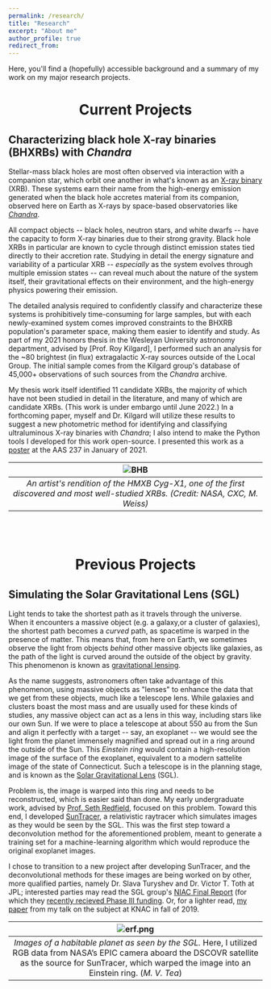 ```yaml
---
permalink: /research/
title: "Research"
excerpt: "About me"
author_profile: true
redirect_from: 
---
```


Here, you'll find a (hopefully) accessible background and a summary of my work on my major research projects. 

<center>
  <h1>Current Projects</h1>
</center>

## Characterizing black hole X-ray binaries (BHXRBs) with _Chandra_

Stellar-mass black holes are most often observed via interaction with a companion star, which orbit one another in what's known as an [X-ray binary](https://en.wikipedia.org/wiki/X-ray_binary) (XRB). These systems earn their name from the high-energy emission generated when the black hole accretes material from its companion, observed here on Earth as X-rays by space-based observatories like [_Chandra_](https://chandra.harvard.edu/).

All compact objects -- black holes, neutron stars, and white dwarfs -- have the capacity to form X-ray binaries due to their strong gravity. Black hole XRBs in particular are known to cycle through distinct emission states tied directly to their accretion rate. Studying in detail the energy signature and variability of a particular XRB -- _especially_ as the system evolves through multiple emission states -- can reveal much about the nature of the system itself, their gravitational effects on their environment, and the high-energy physics powering their emission.

The detailed analysis required to confidently classify and characterize these systems is prohibitively time-consuming for large samples, but with each newly-examined system comes improved constraints to the BHXRB population's parameter space, making them easier to identify and study. As part of my 2021 honors thesis in the Wesleyan University astronomy department, advised by [Prof. Roy Kilgard], I performed such an analysis for the ~80 brightest (in flux) extragalactic X-ray sources outside of the Local Group. The initial sample comes from the Kilgard group's database of 45,000+ observations of such sources from the _Chandra_ archive. 

My thesis work itself identified 11 candidate XRBs, the majority of which have not been studied in detail in the literature, and many of which are candidate XRBs. (This work is under embargo until June 2022.) In a forthcoming paper, myself and Dr. Kilgard will utilize these results to suggest a new photometric method for identifying and classifying ultraluminous X-ray binaries with _Chandra_; I also intend to make the Python tools I developed for this work open-source. I presented this work as a [poster]() at the AAS 237 in January of 2021.

| ![BHB](https://images.ctfassets.net/cnu0m8re1exe/5BIngirakRnX3gIKHE3c2M/63905ab53aa5b2b8cf3f1fa5b4013f94/bhbinary_xmm_960.jpg?w=650&h=433&fit=fill) | 
|:--:| 
| *An artist's rendition of the HMXB Cyg-X1, one of the first discovered and most well-studied XRBs. (Credit: NASA, CXC, M. Weiss)* |

<br/><br/>

<center>
  <h1>Previous Projects</h1>
</center>


## Simulating the Solar Gravitational Lens (SGL)

Light tends to take the shortest path as it travels through the universe. When it encounters a massive object (e.g. a galaxy,or a cluster of galaxies), the shortest path becomes a _curved_ path, as spacetime is warped in the presence of matter. This means that, from here on Earth, we sometimes observe the light from objects _behind_ other massive objects like galaxies, as the path of the light is curved around the outside of the object by gravity. This phenomenon is known as [gravitational lensing](https://en.wikipedia.org/wiki/Gravitational_lens).

As the name suggests, astronomers often take advantage of this phenomenon, using massive objects as "lenses" to enhance the data that we get from these objects, much like a telescope lens. While galaxies and clusters boast the most mass and are usually used for these kinds of studies, any massive object can act as a lens in this way, including stars like our own Sun. If we were to place a telescope at about 550 au from the Sun and align it perfectly with a target -- say, an exoplanet -- we would see the light from the planet immensely magnified and spread out in a ring around the outside of the Sun. This _Einstein ring_ would contain a high-resolution image of the surface of the exoplanet, equivalent to a modern sattelite image of the state of Connecticut. Such a telescope is in the planning stage, and is known as the [Solar Gravitational Lens](https://en.wikipedia.org/wiki/Solar_gravitational_lens) (SGL).

Problem is, the image is warped into this ring and needs to be reconstructed, which is easier said than done. My early undergraduate work, advised by [Prof. Seth Redfield](https://sethredfield.wescreates.wesleyan.edu/), focused on this problem. Toward this end, I developed [SunTracer](https://github.com/mvtea/sgl), a relativistic raytracer which simulates images as they would be seen by the SGL. This was the first step toward a deconvolution method for the aforementioned problem, meant to generate a training set for a machine-learning algorithm which would reproduce the original exoplanet images.

I chose to transition to a new project after developing SunTracer, and the deconvolutional methods for these images are being worked on by other, more qualified parties, namely Dr. Slava Turyshev and Dr. Victor T. Toth at JPL; interested parties may read the SGL group's [NIAC Final Report](https://arxiv.org/pdf/2002.11871.pdf) (for which they [recently recieved Phase III funding](https://www.nasa.gov/press-release/nasa-selects-early-stage-technology-concepts-for-new-continued-study). Or, for a lighter read, [my paper](https://mvtea.github.io/files/tea_knac2019.pdf) from my talk on the subject at KNAC in fall of 2019.

| ![erf.png](https://mvtea.github.io/files/erf.png) | 
|:--:| 
| *Images of a habitable planet as seen by the SGL.* Here, I utilized RGB data from NASA’s EPIC camera aboard the DSCOVR satellite as the source for SunTracer, which warped the image into an Einstein ring. (*M. V. Tea*)|
